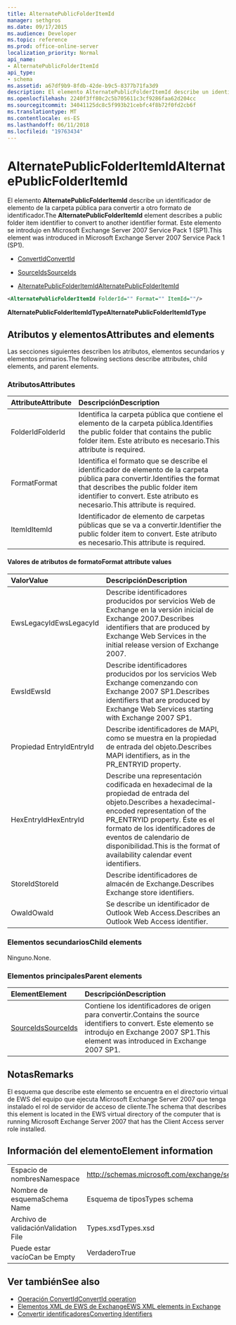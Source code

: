 ```yaml
---
title: AlternatePublicFolderItemId
manager: sethgros
ms.date: 09/17/2015
ms.audience: Developer
ms.topic: reference
ms.prod: office-online-server
localization_priority: Normal
api_name:
- AlternatePublicFolderItemId
api_type:
- schema
ms.assetid: a67df9b9-8fdb-42de-b9c5-8377b71fa3d9
description: El elemento AlternatePublicFolderItemId describe un identificador de elemento de la carpeta pública para convertir a otro formato de identificador. Este elemento se introdujo en Microsoft Exchange Server 2007 Service Pack 1 (SP1).
ms.openlocfilehash: 2240f3ff80c2c5b705611c3cf9286faa62d204cc
ms.sourcegitcommit: 34041125dc8c5f993b21cebfc4f8b72f0fd2cb6f
ms.translationtype: MT
ms.contentlocale: es-ES
ms.lasthandoff: 06/11/2018
ms.locfileid: "19763434"
---
```

# <a name="alternatepublicfolderitemid"></a><span data-ttu-id="07977-104">AlternatePublicFolderItemId</span><span class="sxs-lookup"><span data-stu-id="07977-104">AlternatePublicFolderItemId</span></span>

<span data-ttu-id="07977-105">El elemento **AlternatePublicFolderItemId** describe un identificador de elemento de la carpeta pública para convertir a otro formato de identificador.</span><span class="sxs-lookup"><span data-stu-id="07977-105">The **AlternatePublicFolderItemId** element describes a public folder item identifier to convert to another identifier format.</span></span> <span data-ttu-id="07977-106">Este elemento se introdujo en Microsoft Exchange Server 2007 Service Pack 1 (SP1).</span><span class="sxs-lookup"><span data-stu-id="07977-106">This element was introduced in Microsoft Exchange Server 2007 Service Pack 1 (SP1).</span></span> 
  
- [<span data-ttu-id="07977-107">ConvertId</span><span class="sxs-lookup"><span data-stu-id="07977-107">ConvertId</span></span>](convertid.md)
  
- [<span data-ttu-id="07977-108">SourceIds</span><span class="sxs-lookup"><span data-stu-id="07977-108">SourceIds</span></span>](sourceids.md)
  
- [<span data-ttu-id="07977-109">AlternatePublicFolderItemId</span><span class="sxs-lookup"><span data-stu-id="07977-109">AlternatePublicFolderItemId</span></span>](alternatepublicfolderitemid.md)
  
```xml
<AlternatePublicFolderItemId FolderId="" Format="" ItemId=""/>
```

 <span data-ttu-id="07977-110">**AlternatePublicFolderItemIdType**</span><span class="sxs-lookup"><span data-stu-id="07977-110">**AlternatePublicFolderItemIdType**</span></span>
## <a name="attributes-and-elements"></a><span data-ttu-id="07977-111">Atributos y elementos</span><span class="sxs-lookup"><span data-stu-id="07977-111">Attributes and elements</span></span>

<span data-ttu-id="07977-112">Las secciones siguientes describen los atributos, elementos secundarios y elementos primarios.</span><span class="sxs-lookup"><span data-stu-id="07977-112">The following sections describe attributes, child elements, and parent elements.</span></span>
  
### <a name="attributes"></a><span data-ttu-id="07977-113">Atributos</span><span class="sxs-lookup"><span data-stu-id="07977-113">Attributes</span></span>

|<span data-ttu-id="07977-114">**Attribute**</span><span class="sxs-lookup"><span data-stu-id="07977-114">**Attribute**</span></span>|<span data-ttu-id="07977-115">**Descripción**</span><span class="sxs-lookup"><span data-stu-id="07977-115">**Description**</span></span>|
|:-----|:-----|
|<span data-ttu-id="07977-116">FolderId</span><span class="sxs-lookup"><span data-stu-id="07977-116">FolderId</span></span>  <br/> |<span data-ttu-id="07977-117">Identifica la carpeta pública que contiene el elemento de la carpeta pública.</span><span class="sxs-lookup"><span data-stu-id="07977-117">Identifies the public folder that contains the public folder item.</span></span> <span data-ttu-id="07977-118">Este atributo es necesario.</span><span class="sxs-lookup"><span data-stu-id="07977-118">This attribute is required.</span></span>  <br/> |
|<span data-ttu-id="07977-119">Format</span><span class="sxs-lookup"><span data-stu-id="07977-119">Format</span></span>  <br/> |<span data-ttu-id="07977-120">Identifica el formato que se describe el identificador de elemento de la carpeta pública para convertir.</span><span class="sxs-lookup"><span data-stu-id="07977-120">Identifies the format that describes the public folder item identifier to convert.</span></span> <span data-ttu-id="07977-121">Este atributo es necesario.</span><span class="sxs-lookup"><span data-stu-id="07977-121">This attribute is required.</span></span>  <br/> |
|<span data-ttu-id="07977-122">ItemId</span><span class="sxs-lookup"><span data-stu-id="07977-122">ItemId</span></span>  <br/> |<span data-ttu-id="07977-123">Identificador de elemento de carpetas públicas que se va a convertir.</span><span class="sxs-lookup"><span data-stu-id="07977-123">Identifier the public folder item to convert.</span></span> <span data-ttu-id="07977-124">Este atributo es necesario.</span><span class="sxs-lookup"><span data-stu-id="07977-124">This attribute is required.</span></span>  <br/> |
   
#### <a name="format-attribute-values"></a><span data-ttu-id="07977-125">Valores de atributos de formato</span><span class="sxs-lookup"><span data-stu-id="07977-125">Format attribute values</span></span>

|<span data-ttu-id="07977-126">**Valor**</span><span class="sxs-lookup"><span data-stu-id="07977-126">**Value**</span></span>|<span data-ttu-id="07977-127">**Descripción**</span><span class="sxs-lookup"><span data-stu-id="07977-127">**Description**</span></span>|
|:-----|:-----|
|<span data-ttu-id="07977-128">EwsLegacyId</span><span class="sxs-lookup"><span data-stu-id="07977-128">EwsLegacyId</span></span>  <br/> |<span data-ttu-id="07977-129">Describe identificadores producidos por servicios Web de Exchange en la versión inicial de Exchange 2007.</span><span class="sxs-lookup"><span data-stu-id="07977-129">Describes identifiers that are produced by Exchange Web Services in the initial release version of Exchange 2007.</span></span>  <br/> |
|<span data-ttu-id="07977-130">EwsId</span><span class="sxs-lookup"><span data-stu-id="07977-130">EwsId</span></span>  <br/> |<span data-ttu-id="07977-131">Describe identificadores producidos por los servicios Web Exchange comenzando con Exchange 2007 SP1.</span><span class="sxs-lookup"><span data-stu-id="07977-131">Describes identifiers that are produced by Exchange Web Services starting with Exchange 2007 SP1.</span></span>  <br/> |
|<span data-ttu-id="07977-132">Propiedad EntryId</span><span class="sxs-lookup"><span data-stu-id="07977-132">EntryId</span></span>  <br/> |<span data-ttu-id="07977-133">Describe identificadores de MAPI, como se muestra en la propiedad de entrada del objeto.</span><span class="sxs-lookup"><span data-stu-id="07977-133">Describes MAPI identifiers, as in the PR_ENTRYID property.</span></span>  <br/> |
|<span data-ttu-id="07977-134">HexEntryId</span><span class="sxs-lookup"><span data-stu-id="07977-134">HexEntryId</span></span>  <br/> |<span data-ttu-id="07977-135">Describe una representación codificada en hexadecimal de la propiedad de entrada del objeto.</span><span class="sxs-lookup"><span data-stu-id="07977-135">Describes a hexadecimal-encoded representation of the PR_ENTRYID property.</span></span> <span data-ttu-id="07977-136">Éste es el formato de los identificadores de eventos de calendario de disponibilidad.</span><span class="sxs-lookup"><span data-stu-id="07977-136">This is the format of availability calendar event identifiers.</span></span>  <br/> |
|<span data-ttu-id="07977-137">StoreId</span><span class="sxs-lookup"><span data-stu-id="07977-137">StoreId</span></span>  <br/> |<span data-ttu-id="07977-138">Describe identificadores de almacén de Exchange.</span><span class="sxs-lookup"><span data-stu-id="07977-138">Describes Exchange store identifiers.</span></span>  <br/> |
|<span data-ttu-id="07977-139">OwaId</span><span class="sxs-lookup"><span data-stu-id="07977-139">OwaId</span></span>  <br/> |<span data-ttu-id="07977-140">Se describe un identificador de Outlook Web Access.</span><span class="sxs-lookup"><span data-stu-id="07977-140">Describes an Outlook Web Access identifier.</span></span>  <br/> |
   
### <a name="child-elements"></a><span data-ttu-id="07977-141">Elementos secundarios</span><span class="sxs-lookup"><span data-stu-id="07977-141">Child elements</span></span>

<span data-ttu-id="07977-142">Ninguno.</span><span class="sxs-lookup"><span data-stu-id="07977-142">None.</span></span>
  
### <a name="parent-elements"></a><span data-ttu-id="07977-143">Elementos principales</span><span class="sxs-lookup"><span data-stu-id="07977-143">Parent elements</span></span>

|<span data-ttu-id="07977-144">**Element**</span><span class="sxs-lookup"><span data-stu-id="07977-144">**Element**</span></span>|<span data-ttu-id="07977-145">**Descripción**</span><span class="sxs-lookup"><span data-stu-id="07977-145">**Description**</span></span>|
|:-----|:-----|
|[<span data-ttu-id="07977-146">SourceIds</span><span class="sxs-lookup"><span data-stu-id="07977-146">SourceIds</span></span>](sourceids.md) <br/> |<span data-ttu-id="07977-147">Contiene los identificadores de origen para convertir.</span><span class="sxs-lookup"><span data-stu-id="07977-147">Contains the source identifiers to convert.</span></span> <span data-ttu-id="07977-148">Este elemento se introdujo en Exchange 2007 SP1.</span><span class="sxs-lookup"><span data-stu-id="07977-148">This element was introduced in Exchange 2007 SP1.</span></span>  <br/> |
   
## <a name="remarks"></a><span data-ttu-id="07977-149">Notas</span><span class="sxs-lookup"><span data-stu-id="07977-149">Remarks</span></span>

<span data-ttu-id="07977-150">El esquema que describe este elemento se encuentra en el directorio virtual de EWS del equipo que ejecuta Microsoft Exchange Server 2007 que tenga instalado el rol de servidor de acceso de cliente.</span><span class="sxs-lookup"><span data-stu-id="07977-150">The schema that describes this element is located in the EWS virtual directory of the computer that is running Microsoft Exchange Server 2007 that has the Client Access server role installed.</span></span>
  
## <a name="element-information"></a><span data-ttu-id="07977-151">Información del elemento</span><span class="sxs-lookup"><span data-stu-id="07977-151">Element information</span></span>

|||
|:-----|:-----|
|<span data-ttu-id="07977-152">Espacio de nombres</span><span class="sxs-lookup"><span data-stu-id="07977-152">Namespace</span></span>  <br/> |http://schemas.microsoft.com/exchange/services/2006/types  <br/> |
|<span data-ttu-id="07977-153">Nombre de esquema</span><span class="sxs-lookup"><span data-stu-id="07977-153">Schema Name</span></span>  <br/> |<span data-ttu-id="07977-154">Esquema de tipos</span><span class="sxs-lookup"><span data-stu-id="07977-154">Types schema</span></span>  <br/> |
|<span data-ttu-id="07977-155">Archivo de validación</span><span class="sxs-lookup"><span data-stu-id="07977-155">Validation File</span></span>  <br/> |<span data-ttu-id="07977-156">Types.xsd</span><span class="sxs-lookup"><span data-stu-id="07977-156">Types.xsd</span></span>  <br/> |
|<span data-ttu-id="07977-157">Puede estar vacío</span><span class="sxs-lookup"><span data-stu-id="07977-157">Can be Empty</span></span>  <br/> |<span data-ttu-id="07977-158">Verdadero</span><span class="sxs-lookup"><span data-stu-id="07977-158">True</span></span>  <br/> |
   
## <a name="see-also"></a><span data-ttu-id="07977-159">Ver también</span><span class="sxs-lookup"><span data-stu-id="07977-159">See also</span></span>

- [<span data-ttu-id="07977-160">Operación ConvertId</span><span class="sxs-lookup"><span data-stu-id="07977-160">ConvertId operation</span></span>](convertid-operation.md)
- [<span data-ttu-id="07977-161">Elementos XML de EWS de Exchange</span><span class="sxs-lookup"><span data-stu-id="07977-161">EWS XML elements in Exchange</span></span>](ews-xml-elements-in-exchange.md)
- [<span data-ttu-id="07977-162">Convertir identificadores</span><span class="sxs-lookup"><span data-stu-id="07977-162">Converting Identifiers</span></span>](http://msdn.microsoft.com/library/a5391746-b6ef-4f48-8fc8-8255258651aa%28Office.15%29.aspx)

